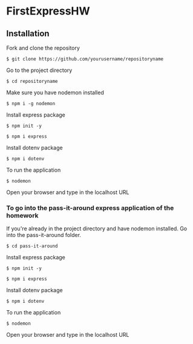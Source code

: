# FirstExpressHW

## Installation 
Fork and clone the repository
```
$ git clone https://github.com/yourusername/repositoryname
```
Go to the project directory
```
$ cd repositoryname
```
Make sure you have nodemon installed
```
$ npm i -g nodemon
```

Install express package
```
$ npm init -y
```
```
$ npm i express
```
Install dotenv package
```
$ npm i dotenv
```
To run the application 
```
$ nodemon
```
Open your browser and type in the localhost URL

### To go into the pass-it-around express application of the homework 
If you're already in the project directory and have nodemon installed. Go into the pass-it-around folder.
```
$ cd pass-it-around
```
Install express package
```
$ npm init -y
```
```
$ npm i express
```
Install dotenv package
```
$ npm i dotenv
```
To run the application 
```
$ nodemon
```
Open your browser and type in the localhost URL